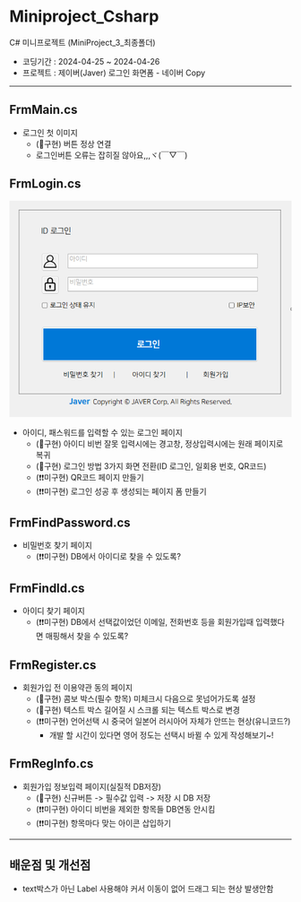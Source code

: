 # Miniproject_Csharp
C# 미니프로젝트 (MiniProject_3_최종폴더)

* 코딩기간 : 2024-04-25 ~ 2024-04-26
* 프로젝트 : 제이버(Javer) 로그인 화면폼 - 네이버 Copy 

---------------------------------------------------------------

## FrmMain.cs 
- 로그인 첫 이미지 
    - (🚨구현) 버튼 정상 연결
    - 로그인버튼 오류는 잡히질 않아요,,,ヾ(￣▽￣) 

## FrmLogin.cs
![로그인](https://raw.githubusercontent.com/hyeily0627/Miniproject_Csharp/main/images/FrmLogin.png)
- 아이디, 패스워드를 입력할 수 있는 로그인 페이지 
    - (🚨구현) 아이디 비번 잘못 입력시에는 경고창, 정상입력시에는 원래 페이지로 복귀
    - (🚨구현) 로그인 방법 3가지 화면 전환(ID 로그인, 일회용 번호, QR코드)
    - (❗❗미구현) QR코드 페이지 만들기
    - (❗❗미구현) 로그인 성공 후 생성되는 페이지 폼 만들기

## FrmFindPassword.cs
- 비밀번호 찾기 페이지 
    - (❗❗미구현) DB에서 아이디로 찾을 수 있도록?

## FrmFindId.cs
- 아이디 찾기 페이지 
    - (❗❗미구현) DB에서 선택값이었던 이메일, 전화번호 등을 회원가입때 입력했다면 매핑해서 찾을 수 있도록?

## FrmRegister.cs
- 회원가입 전 이용약관 동의 페이지 
    - (🚨구현) 콤보 박스(필수 항목) 미체크시 다음으로 못넘어가도록 설정  
    - (🚨구현) 텍스트 박스 길어질 시 스크롤 되는 텍스트 박스로 변경
    - (❗❗미구현) 언어선택 시 중국어 일본어 러시아어 자체가 안뜨는 현상(유니코드?)
        - 개발 할 시간이 있다면 영어 정도는 선택시 바뀔 수 있게 작성해보기~! 

## FrmRegInfo.cs
- 회원가입 정보입력 페이지(실질적 DB저장)
    - (🚨구현) 신규버튼 -> 필수값 입력 -> 저장 시 DB 저장 
    - (❗❗미구현) 아이디 비번을 제외한 항목들 DB연동 안시킴 
    - (❗❗미구현) 항목마다 맞는 아이콘 삽입하기 

---------------------------------------------------------------------

## 배운점 및 개선점 
- text박스가 아닌 Label 사용해야 커서 이동이 없어 드래그 되는 현상 발생안함 
